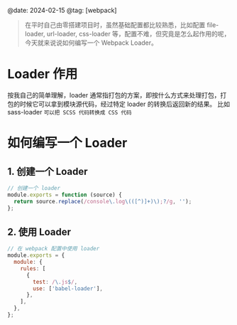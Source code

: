 @date: 2024-02-15
@tag: [webpack]

> 在平时自己由零搭建项目时，虽然基础配置都比较熟悉，比如配置 file-loader, url-loader, css-loader 等，配置不难，但究竟是怎么起作用的呢，今天就来说说如何编写一个 Webpack Loader。

# Loader 作用

按我自己的简单理解，loader 通常指打包的方案，即按什么方式来处理打包，打包的时候它可以拿到模块源代码，经过特定 loader 的转换后返回新的结果。
比如 sass-loader `可以把 SCSS 代码转换成 CSS 代码`

# 如何编写一个 Loader

## 1. 创建一个 Loader

```js
// 创建一个 loader
module.exports = function (source) {
  return source.replace(/console\.log\(([^)]+)\);?/g, '');
};
```

## 2. 使用 Loader

```js
// 在 webpack 配置中使用 loader
module.exports = {
  module: {
    rules: [
      {
        test: /\.js$/,
        use: ['babel-loader'],
      },
    ],
  },
};
```
